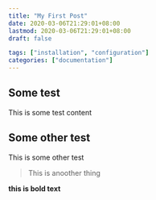 ```yaml
---
title: "My First Post"
date: 2020-03-06T21:29:01+08:00
lastmod: 2020-03-06T21:29:01+08:00
draft: false

tags: ["installation", "configuration"]
categories: ["documentation"]
---
```



## Some test
This is some test content

## Some other test
This is some other test

> This is anoother thing

**this is bold text**

